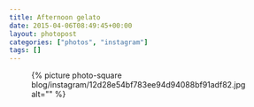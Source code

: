 ```yaml
---
title: Afternoon gelato
date: 2015-04-06T08:49:45+00:00
layout: photopost
categories: ["photos", "instagram"]
tags: []
---
```


<figure class="photo photo--square">
  {% picture photo-square blog/instagram/12d28e54bf783ee94d94088bf91adf82.jpg alt="" %}
</figure>


